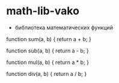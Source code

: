 # math-lib-vako

- библиотека математических функций 

function sum(a, b) {
    return a + b;
}

function sub(a, b) {
    return a - b;
}

function mul(a, b) {
    return a * b;
}

function div(a, b) {
    return a / b;
}
